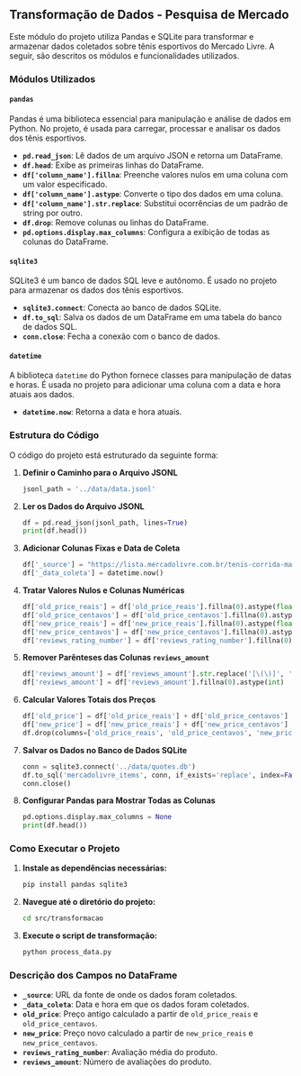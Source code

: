 ## Transformação de Dados - Pesquisa de Mercado

Este módulo do projeto utiliza Pandas e SQLite para transformar e armazenar dados coletados sobre tênis esportivos do Mercado Livre. A seguir, são descritos os módulos e funcionalidades utilizados.

### Módulos Utilizados

#### `pandas`

Pandas é uma biblioteca essencial para manipulação e análise de dados em Python. No projeto, é usada para carregar, processar e analisar os dados dos tênis esportivos.

- **`pd.read_json`**: Lê dados de um arquivo JSON e retorna um DataFrame.
- **`df.head`**: Exibe as primeiras linhas do DataFrame.
- **`df['column_name'].fillna`**: Preenche valores nulos em uma coluna com um valor especificado.
- **`df['column_name'].astype`**: Converte o tipo dos dados em uma coluna.
- **`df['column_name'].str.replace`**: Substitui ocorrências de um padrão de string por outro.
- **`df.drop`**: Remove colunas ou linhas do DataFrame.
- **`pd.options.display.max_columns`**: Configura a exibição de todas as colunas do DataFrame.

#### `sqlite3`

SQLite3 é um banco de dados SQL leve e autônomo. É usado no projeto para armazenar os dados dos tênis esportivos.

- **`sqlite3.connect`**: Conecta ao banco de dados SQLite.
- **`df.to_sql`**: Salva os dados de um DataFrame em uma tabela do banco de dados SQL.
- **`conn.close`**: Fecha a conexão com o banco de dados.

#### `datetime`

A biblioteca `datetime` do Python fornece classes para manipulação de datas e horas. É usada no projeto para adicionar uma coluna com a data e hora atuais aos dados.

- **`datetime.now`**: Retorna a data e hora atuais.

### Estrutura do Código

O código do projeto está estruturado da seguinte forma:

1. **Definir o Caminho para o Arquivo JSONL**
    ```python
    jsonl_path = '../data/data.jsonl'
    ```

2. **Ler os Dados do Arquivo JSONL**
    ```python
    df = pd.read_json(jsonl_path, lines=True)
    print(df.head())
    ```

3. **Adicionar Colunas Fixas e Data de Coleta**
    ```python
    df['_source'] = "https://lista.mercadolivre.com.br/tenis-corrida-masculino"
    df['_data_coleta'] = datetime.now()
    ```

4. **Tratar Valores Nulos e Colunas Numéricas**
    ```python
    df['old_price_reais'] = df['old_price_reais'].fillna(0).astype(float)
    df['old_price_centavos'] = df['old_price_centavos'].fillna(0).astype(float)
    df['new_price_reais'] = df['new_price_reais'].fillna(0).astype(float)
    df['new_price_centavos'] = df['new_price_centavos'].fillna(0).astype(float)
    df['reviews_rating_number'] = df['reviews_rating_number'].fillna(0).astype(float)
    ```

5. **Remover Parênteses das Colunas `reviews_amount`**
    ```python
    df['reviews_amount'] = df['reviews_amount'].str.replace('[\(\)]', '', regex=True)
    df['reviews_amount'] = df['reviews_amount'].fillna(0).astype(int)
    ```

6. **Calcular Valores Totais dos Preços**
    ```python
    df['old_price'] = df['old_price_reais'] + df['old_price_centavos'] / 100
    df['new_price'] = df['new_price_reais'] + df['new_price_centavos'] / 100
    df.drop(columns=['old_price_reais', 'old_price_centavos', 'new_price_reais', 'new_price_centavos'], inplace=True)
    ```

7. **Salvar os Dados no Banco de Dados SQLite**
    ```python
    conn = sqlite3.connect('../data/quotes.db')
    df.to_sql('mercadolivre_items', conn, if_exists='replace', index=False)
    conn.close()
    ```

8. **Configurar Pandas para Mostrar Todas as Colunas**
    ```python
    pd.options.display.max_columns = None
    print(df.head())
    ```

### Como Executar o Projeto

1. **Instale as dependências necessárias:**
    ```bash
    pip install pandas sqlite3
    ```

2. **Navegue até o diretório do projeto:**
    ```bash
    cd src/transformacao
    ```

3. **Execute o script de transformação:**
    ```bash
    python process_data.py
    ```

### Descrição dos Campos no DataFrame

- **`_source`**: URL da fonte de onde os dados foram coletados.
- **`_data_coleta`**: Data e hora em que os dados foram coletados.
- **`old_price`**: Preço antigo calculado a partir de `old_price_reais` e `old_price_centavos`.
- **`new_price`**: Preço novo calculado a partir de `new_price_reais` e `new_price_centavos`.
- **`reviews_rating_number`**: Avaliação média do produto.
- **`reviews_amount`**: Número de avaliações do produto.
